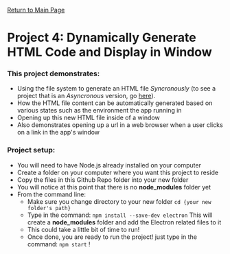 [Return to Main Page](https://github.com/OrvilleChomer/electronjs-experiments)

# Project 4: Dynamically Generate HTML Code and Display in Window

### This project demonstrates:
- Using the file system to generate an HTML file *Syncronously* (to see a project that is an *Asyncronous* version, go [here](https://github.com/OrvilleChomer/electronjs-experiments/blob/main/project5/README.md)).
- How the HTML file content can be automatically generated based on various states such as the environment the app running in
- Opening up this new HTML file inside of a window
- Also demonstrates opening up a url in a web browser when a user clicks on a link in the app's window

### Project setup:
- You will need to have Node.js already installed on your computer
- Create a folder on your computer where you want this project to reside
- Copy the files in this Github Repo folder into your new folder
- You will notice at this point that  there is no **node_modules** folder yet
- From the command line:
  - Make sure you change directory to your new folder  `cd {your new folder's path}`
  - Type in the command: `npm install --save-dev electron` This will create a **node_modules** folder and add the Electron related files to it
  - This could take a little bit of time to run!
  - Once done, you are ready to run the project!  just type in the command: `npm start` !

